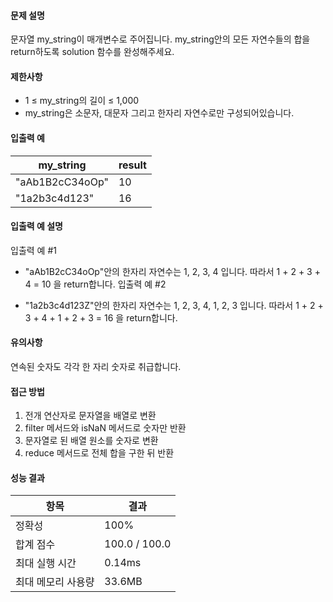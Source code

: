 #### 문제 설명

문자열 my_string이 매개변수로 주어집니다. my_string안의 모든 자연수들의 합을 return하도록 solution 함수를 완성해주세요.

#### 제한사항

- 1 ≤ my_string의 길이 ≤ 1,000
- my_string은 소문자, 대문자 그리고 한자리 자연수로만 구성되어있습니다.

#### 입출력 예

| my_string       | result |
| --------------- | ------ |
| "aAb1B2cC34oOp" | 10     |
| "1a2b3c4d123"   | 16     |

#### 입출력 예 설명

입출력 예 #1

- "aAb1B2cC34oOp"안의 한자리 자연수는 1, 2, 3, 4 입니다. 따라서 1 + 2 + 3 + 4 = 10 을 return합니다.
  입출력 예 #2

- "1a2b3c4d123Z"안의 한자리 자연수는 1, 2, 3, 4, 1, 2, 3 입니다. 따라서 1 + 2 + 3 + 4 + 1 + 2 + 3 = 16 을 return합니다.

#### 유의사항

연속된 숫자도 각각 한 자리 숫자로 취급합니다.

#### 접근 방법

1. 전개 연산자로 문자열을 배열로 변환
2. filter 메서드와 isNaN 메서드로 숫자만 반환
3. 문자열로 된 배열 원소를 숫자로 변환
4. reduce 메서드로 전체 합을 구한 뒤 반환

#### 성능 결과

| 항목               | 결과          |
| ------------------ | ------------- |
| 정확성             | 100%          |
| 합계 점수          | 100.0 / 100.0 |
| 최대 실행 시간     | 0.14ms        |
| 최대 메모리 사용량 | 33.6MB        |
